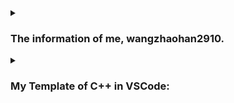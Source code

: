 <details>
<summary><h3>The information of me, wangzhaohan2910.</h3></summary>

- 👋 Hi, I’m @wangzhaohan2910
- 👀 I’m interested in OI.
- 🌱 I’m currently learning Graph Theory.
- 💞️ I’m looking to collaborate on Online Judges.
- ☎ How to reach me? My phone number is +86 15626067976.
- 📧 And, my email address is wangcf3000@sina.com
- 😄 Pronouns: He or Him ~in Minecraft~.
- ⚡ Fun fact: I AK IOI!
- ⌨ [My blog of Github](//wangzhaohan2910.github.io)
- 📖 [My blog of Word Press (Infinity Free)](http://wangzhaohan2910.free.nf)
- 📷 [My gallery (Infinity Free)](http://wangzhaohan2910.000.pe)
- ✌️ [My BB (Infinity Free)](http://wangzhaohan2910.kesug.com)
- 💻 [My luogu-dev account (commonly used)](//www.luogu.com.cn/user/629944)
- 💻 [My luogu-dev account (not commonly used)](//www.luogu.com.cn/user/1418972)
- 💻 [My gitee account](//gitee.com/wangzhaohan2910)
- 💻 [My sourceforge account](//sourceforge.net/u/wangzhaohan2910/profile)
- ![](https://badges.toozhao.com/badges/01J66YFE2G7TRVFS17Z8FFMQ7X/green.svg)
<!---
wangzhaohan2910/wangzhaohan2910 is a ✨ special ✨ repository because its `README.md` (this file) appears on your GitHub profile.
You can click the Preview link to take a look at your changes.
--->
</details>
<details>
<summary><h3>My Template of C++ in VSCode:</h3></summary>
```json
{
    "FRFW": {
        "prefix": "frfw",
        "body": [
            "char buf[${0:1 << 20}], *p1, *p2;",
            "#define getchar() (p1 == p2 && (p2 = (p1 = buf) + fread(buf, 1, ${0:1 << 20}, stdin), p1 == p2) ? EOF : *p1++)",
            "inline void read(int &x)",
            "{",
            "    register int f = 1;",
            "    register char ch = getchar();",
            "    x ^= x;",
            "    while (ch < 48 || ch > 57)",
            "    {",
            "        if (ch == '-')",
            "            f = -1;",
            "        ch = getchar();",
            "    }",
            "    while (ch > 47 && ch < 58)",
            "        x = x * 10 + (ch ^ 48), ch = getchar();",
            "    x *= f;",
            "}",
            "char obuf[${0:1 << 20}], *p3 = obuf;",
            "#define putchar(x) (p3 - obuf < ${0:1 << 20}) ? (*p3++ = x) : (fwrite(obuf, p3 - obuf, 1, stdout), p3 = obuf, *p3++ = x)",
            "inline void write(int &x)",
            "{",
            "    if (!x)",
            "    {",
            "        putchar('0');",
            "        return;",
            "    }",
            "    static int c[20];",
            "    register int len{}, k1{x};",
            "    if (k1 < 0)",
            "        k1 = -k1, putchar('-');",
            "    while (k1)",
            "        c[len++] = k1 % 10 ^ 48, k1 /= 10;",
            "    while (len--)",
            "        putchar(c[len]);",
            "}",
            "struct _FAST_",
            "{",
            "    ~_FAST_()",
            "    {",
            "        fwrite(obuf, p3 - obuf, 1, stdout);",
            "    }",
            "} _fast_;"
        ],
        "description": "Fast Read Fast Write Template"
    },
    "LG": {
        "prefix": "lg",
        "body": [
            "#include <bits/extc++.h>",
            "${0:// }#define int long long",
            "using namespace std;",
            "using namespace __gnu_pbds;",
            "signed main()",
            "{",
            "    return 0;",
            "}"
        ],
        "description": "Luogu Template"
    },
    "CF": {
        "prefix": "cf",
        "body": [
            "#include <bits/stdc++.h>",
            "${0:// }#define int long long",
            "using namespace std;",
            "signed main()",
            "{",
            "    return 0;",
            "}"
        ],
        "description": "CodeForces Template"
    },
    "VS": {
        "prefix": "vs",
        "body": [
            "#define _CRT_SECURE_NO_WARNINGS",
            "#include <any>",
            "#include <bit>",
            "#include <ios>",
            "#include <map>",
            "#include <new>",
            "#include <set>",
            "#include <list>",
            "#include <span>",
            "#include <array>",
            "#include <cfenv>",
            "#include <cmath>",
            "#include <ctime>",
            "#include <deque>",
            "#include <latch>",
            "#include <mutex>",
            "#include <queue>",
            "#include <ratio>",
            "#include <regex>",
            "#include <stack>",
            "#include <tuple>",
            "#include <atomic>",
            "#include <bitset>",
            "#include <cctype>",
            "#include <cerrno>",
            "#include <cfloat>",
            "#include <chrono>",
            "#include <cstdio>",
            "#include <cuchar>",
            "#include <cwchar>",
            "#include <format>",
            "#include <future>",
            "#include <iosfwd>",
            "#include <limits>",
            "#include <locale>",
            "#include <memory>",
            "#include <random>",
            "#include <ranges>",
            "#include <string>",
            "#include <thread>",
            "#include <vector>",
            "#include <barrier>",
            "#include <cassert>",
            "#include <ciso646>",
            "#include <climits>",
            "#include <clocale>",
            "#include <codecvt>",
            "#include <compare>",
            "#include <complex>",
            "#include <csetjmp>",
            "#include <csignal>",
            "#include <cstdarg>",
            "#include <cstddef>",
            "#include <cstdint>",
            "#include <cstdlib>",
            "#include <cstring>",
            "#include <ctgmath>",
            "#include <cwctype>",
            "#include <fstream>",
            "#include <iomanip>",
            "#include <istream>",
            "#include <numbers>",
            "#include <numeric>",
            "#include <ostream>",
            "#include <sstream>",
            "#include <utility>",
            "#include <variant>",
            "#include <version>",
            "#include <ccomplex>",
            "#include <charconv>",
            "#include <concepts>",
            "#include <cstdbool>",
            "#include <expected>",
            "#include <iostream>",
            "#include <iterator>",
            "#include <optional>",
            "#include <stdfloat>",
            "#include <typeinfo>",
            "#include <valarray>",
            "#include <algorithm>",
            "#include <cinttypes>",
            "#include <coroutine>",
            "#include <cstdalign>",
            "#include <exception>",
            "#include <semaphore>",
            "#include <stdexcept>",
            "#include <streambuf>",
            "#include <typeindex>",
            "#include <filesystem>",
            "#include <functional>",
            "#include <spanstream>",
            "#include <stacktrace>",
            "#include <stop_token>",
            "#include <syncstream>",
            "#include <stdatomic.h>",
            "#include <string_view>",
            "#include <type_traits>",
            "#include <forward_list>",
            "#include <shared_mutex>",
            "#include <system_error>",
            "#include <unordered_map>",
            "#include <unordered_set>",
            "#include <memory_resource>",
            "#include <source_location>",
            "#include <initializer_list>",
            "#include <scoped_allocator>",
            "#include <condition_variable>",
            "${0:// }#define int long long",
            "using namespace std;",
            "signed main()",
            "{",
            "    return 0;",
            "}"
        ],
        "description": "Visual Studio Template"
    }
}
```
</details>
